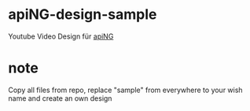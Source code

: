 # apiNG-design-sample
Youtube Video Design für [apiNG](https://github.com/JohnnyTheTank/apiNG)

# note
Copy all files from repo, replace "sample" from everywhere to your wish name and create an own design
